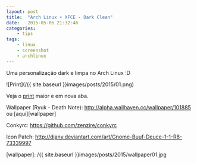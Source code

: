 ```yaml
---
layout: post
title:  "Arch Linux + XFCE - Dark Clean"
date:   2015-05-06 21:32:46
categories:
    - tips
tags:
    - linux
    - screenshot
    - archlinux
---
```


Uma personalização dark e limpa no Arch Linux :D

![Print](/{{ site.baseurl }}images/posts/2015/01.png)

Veja o <a title="ScreenShot" href="/{{ site.baseurl }}images/posts/2015/01.png" target="_blank">print</a> maior e em nova aba.

Wallpaper (Ryuk - Death Note): http://alpha.wallhaven.cc/wallpaper/101885 ou [aqui][wallpaper]

Conkyrc: https://github.com/zenzire/conkyrc

Icon Patch: http://djany.deviantart.com/art/Gnome-Buuf-Deuce-1-1-R8-73339997

[wallpaper]: /{{ site.baseurl }}images/posts/2015/wallpaper01.jpg
